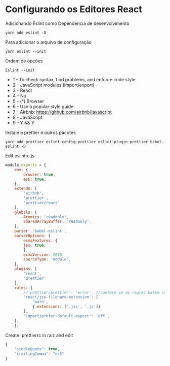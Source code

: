 # Configurando os Editores React

Adicionando Eslint como Dependencia de desenvolvimento

```
yarn add eslint -D
```

Para adicionar o arquivo de configuração

```
yarn eslint --init
```

Ordem de opções

```
Eslint --init
```

- 1 - To check syntax, find problems, and enforce code style 
- 2 - JavaScript modules (import/export) 
- 3 - React 
- 4 - No 
- 5 - (*) Browser 
- 6 - Use a popular style guide 
- 7 - Airbnb: https://github.com/airbnb/javascript
- 8 - JavaScript 
- 9 - Y && Y

Instale o prettier e outros pacotes

```
yarn add prettier eslint-config-prettier eslint-plugin-prettier babel-eslint -D
```

Edit eslintrc.js

```jsx
module.exports = {
	env: {
		browser: true,
		es6: true,
	},
	extends: [
		'airbnb',
		'prettier',
		'prettier/react'
	],
	globals: {
		Atomics: 'readonly',
		SharedArrayBuffer: 'readonly',
	},
	parser: 'babel-eslint',
	parserOptions: {
		ecmaFeatures: {
		jsx: true,
		},
		ecmaVersion: 2018,
		sourceType: 'module',
	},
	plugins: [
		'react',
		'prettier'
	],
	rules: {
		//'prettier/prettier': 'error', //confere se as regras batem com os códigos e retorna erro se não retornar true
		'react/jsx-filename-extension': [
			'warn',
			{ extensions: ['.jsx', '.js']}
		],
		'import/prefer-default-export': 'off',
	},
	};
```

Create .prettierrc in raiz and edit

```jsx
{
	"singleQuote": true,
	"trailingComma": "es5"
}
```